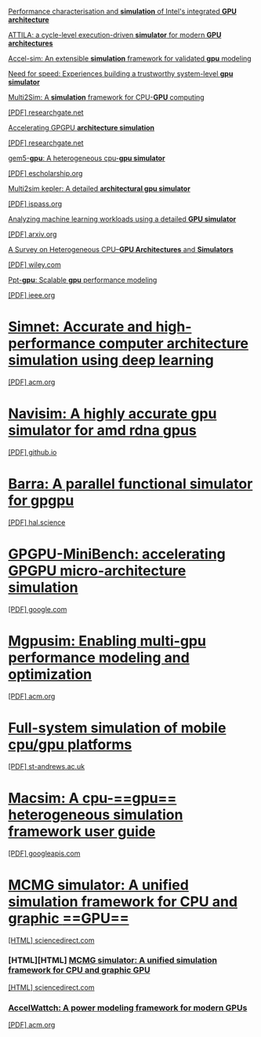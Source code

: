[Performance characterisation and **simulation** of Intel's integrated **GPU architecture**](https://ieeexplore.ieee.org/abstract/document/8366948/)

[ATTILA: a cycle-level execution-driven **simulator** for modern **GPU architectures**](https://ieeexplore.ieee.org/abstract/document/1620807/)

[Accel-sim: An extensible **simulation** framework for validated **gpu** modeling](https://ieeexplore.ieee.org/abstract/document/9138922/)

[Need for speed: Experiences building a trustworthy system-level **gpu simulator**](https://ieeexplore.ieee.org/abstract/document/9407154/)

[Multi2Sim: A **simulation** framework for CPU-**GPU** computing](https://dl.acm.org/doi/abs/10.1145/2370816.2370865)

[\[PDF\] researchgate.net](https://www.researchgate.net/profile/Dana-Schaa/publication/232613967_Multi2Sim_a_simulation_framework_for_CPU-GPU_computing/links/09e415087f437a51cc000000/Multi2Sim-a-simulation-framework-for-CPU-GPU-computing.pdf)

[Accelerating GPGPU **architecture simulation**](https://dl.acm.org/doi/abs/10.1145/2465529.2465540)

[\[PDF\] researchgate.net](https://www.researchgate.net/profile/Nilanjan-Goswami/publication/262174192_Accelerating_GPGPU_architecture_simulation/links/55f8651908aec948c47c6a22/Accelerating-GPGPU-architecture-simulation.pdf)

[gem5-**gpu**: A heterogeneous cpu-**gpu simulator**](https://ieeexplore.ieee.org/abstract/document/6709764/)

[\[PDF\] escholarship.org](https://escholarship.org/content/qt9bx9341g/qt9bx9341g_noSplash_77b354479d5fffee7bce0c3d0c0bbde4.pdf)

[Multi2sim kepler: A detailed **architectural gpu simulator**](https://ieeexplore.ieee.org/abstract/document/7975298/)

[\[PDF\] ispass.org](http://ispass.org/ispass2017/slides/gong_multi2sim.pdf)

[Analyzing machine learning workloads using a detailed **GPU simulator**](https://ieeexplore.ieee.org/abstract/document/8695671/)

[\[PDF\] arxiv.org](https://arxiv.org/pdf/1811.08933)

[A Survey on Heterogeneous CPU–**GPU Architectures** and **Simulators**](https://onlinelibrary.wiley.com/doi/abs/10.1002/cpe.8318)

[\[PDF\] wiley.com](https://onlinelibrary.wiley.com/doi/pdf/10.1002/cpe.8318)

[Ppt-**gpu**: Scalable **gpu** performance modeling](https://ieeexplore.ieee.org/abstract/document/8665984/)

[\[PDF\] ieee.org](https://ieeexplore.ieee.org/ielaam/10208/8610345/8665984-aam.pdf)

# [Simnet: Accurate and high-performance computer **architecture simulation** using deep learning](https://dl.acm.org/doi/abs/10.1145/3530891)

[\[PDF\] acm.org](https://dl.acm.org/doi/pdf/10.1145/3530891)

# [Navisim: A highly accurate **gpu simulator** for amd rdna **gpus**](https://dl.acm.org/doi/abs/10.1145/3559009.3569666)

[\[PDF\] github.io](https://michaeltshen.github.io/Files/NaviSim.pdf)

# [Barra: A parallel functional **simulator** for gpgpu](https://ieeexplore.ieee.org/abstract/document/5581577/)

[\[PDF\] hal.science](https://hal.science/hal-00359342v4/file/Collange_BarraSimulatorGPGPU_MASCOTS09.pdf)

# [GPGPU-MiniBench: accelerating GPGPU micro-**architecture simulation**](https://ieeexplore.ieee.org/abstract/document/7018049/)

[\[PDF\] google.com](https://drive.google.com/file/d/1qZUSrkppZS-2I0apZWtqL5qVnnXs68a5/view)

# [Mgpusim: Enabling multi-**gpu** performance modeling and optimization](https://dl.acm.org/doi/abs/10.1145/3307650.3322230)

[\[PDF\] acm.org](https://dl.acm.org/doi/pdf/10.1145/3307650.3322230)

# [Full-system **simulation** of mobile cpu/**gpu** platforms](https://ieeexplore.ieee.org/abstract/document/8695656/)

[\[PDF\] st-andrews.ac.uk](https://research-repository.st-andrews.ac.uk/bitstream/handle/10023/24324/Kaszyk_2019_IEEE_Full_System_Simulation_AAM.pdf?sequence=1)

# [Macsim: A cpu-**==gpu==** heterogeneous **simulation** framework user guide](https://google-code-archive-downloads.storage.googleapis.com/v2/code.google.com/macsim/macsim.pdf)

[\[PDF\] googleapis.com](https://google-code-archive-downloads.storage.googleapis.com/v2/code.google.com/macsim/macsim.pdf)

# [MCMG **simulator**: A unified **simulation** framework for CPU and graphic **==GPU==**](https://www.sciencedirect.com/science/article/pii/S0022000014001044)

[\[HTML\] sciencedirect.com](https://www.sciencedirect.com/science/article/pii/S0022000014001044)

### \[HTML\]\[HTML\] [MCMG **simulator**: A unified **simulation** framework for CPU and graphic **GPU**](https://www.sciencedirect.com/science/article/pii/S0022000014001044)

[\[HTML\] sciencedirect.com](https://www.sciencedirect.com/science/article/pii/S0022000014001044)

### [AccelWattch: A power modeling framework for modern **GPUs**](https://dl.acm.org/doi/abs/10.1145/3466752.3480063)

[\[PDF\] acm.org](https://dl.acm.org/doi/pdf/10.1145/3466752.3480063)